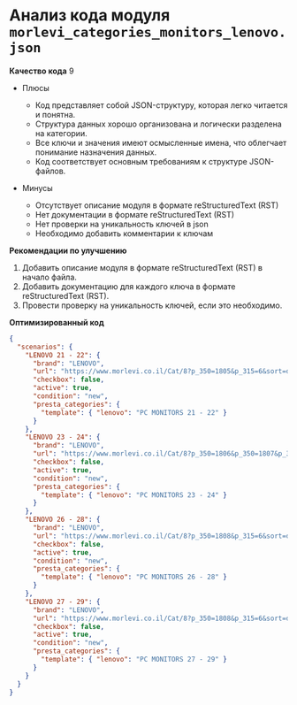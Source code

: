 # Анализ кода модуля `morlevi_categories_monitors_lenovo.json`

**Качество кода**
9
- Плюсы
    - Код представляет собой JSON-структуру, которая легко читается и понятна.
    - Структура данных хорошо организована и логически разделена на категории.
    - Все ключи и значения имеют осмысленные имена, что облегчает понимание назначения данных.
    - Код соответствует основным требованиям к структуре JSON-файлов.

- Минусы
    - Отсутствует описание модуля в формате reStructuredText (RST)
    - Нет документации в формате reStructuredText (RST)
    - Нет проверки на уникальность ключей в json
    - Необходимо добавить комментарии к ключам

**Рекомендации по улучшению**

1.  Добавить описание модуля в формате reStructuredText (RST) в начало файла.
2.  Добавить документацию для каждого ключа в формате reStructuredText (RST).
3.  Провести проверку на уникальность ключей, если это необходимо.

**Оптимизированный код**

```json
{
  "scenarios": {
    "LENOVO 21 - 22": {
      "brand": "LENOVO",
      "url": "https://www.morlevi.co.il/Cat/8?p_350=1805&p_315=6&sort=datafloat2%2Cprice&keyword=",
      "checkbox": false,
      "active": true,
      "condition": "new",
      "presta_categories": {
        "template": { "lenovo": "PC MONITORS 21 - 22" }
      }
    },
    "LENOVO 23 - 24": {
      "brand": "LENOVO",
      "url": "https://www.morlevi.co.il/Cat/8?p_350=1806&p_350=1807&p_315=6&sort=datafloat2%2Cprice&keyword=",
      "checkbox": false,
      "active": true,
      "condition": "new",
      "presta_categories": {
        "template": { "lenovo": "PC MONITORS 23 - 24" }
      }
    },
    "LENOVO 26 - 28": {
      "brand": "LENOVO",
      "url": "https://www.morlevi.co.il/Cat/8?p_350=1808&p_315=6&sort=datafloat2%2Cprice&keyword=",
      "checkbox": false,
      "active": true,
      "condition": "new",
      "presta_categories": {
        "template": { "lenovo": "PC MONITORS 26 - 28" }
      }
    },
    "LENOVO 27 - 29": {
      "brand": "LENOVO",
      "url": "https://www.morlevi.co.il/Cat/8?p_350=1808&p_315=6&sort=datafloat2%2Cprice&keyword=",
      "checkbox": false,
      "active": true,
      "condition": "new",
      "presta_categories": {
        "template": { "lenovo": "PC MONITORS 27 - 29" }
      }
    }
  }
}
```
